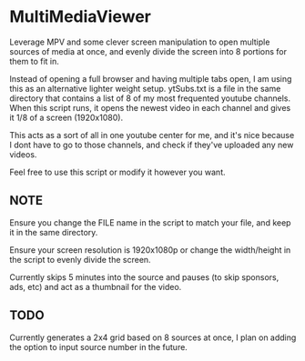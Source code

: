 # MultiMediaViewer
Leverage MPV and some clever screen manipulation to open multiple sources of media at once, and evenly divide the screen into 8 portions for them to fit in. 


Instead of opening a full browser and having multiple tabs open, I am using this as an alternative lighter weight setup. 
ytSubs.txt is a file in the same directory that contains a list of 8 of my most frequented youtube channels. When this
script runs, it opens the newest video in each channel and gives it 1/8 of a screen (1920x1080). 

This acts as a sort of all in one youtube center for me, and it's nice because I dont have to go to those channels,
and check if they've uploaded any new videos.

Feel free to use this script or modify it however you want.

NOTE
--------------------------------------------------------------------------------------------------------------------------------------------------------------
Ensure you change the FILE name in the script to match your file, and keep it in the same directory.

Ensure your screen resolution is 1920x1080p or change the width/height in the script to evenly divide the screen.

Currently skips 5 minutes into the source and pauses (to skip sponsors, ads, etc) and act as a thumbnail for the video.

TODO
--------------------------------------------------------------------------------------------------------------------------------------------------------------
Currently generates a 2x4 grid based on 8 sources at once, I plan on adding the option to input source number in the future.

